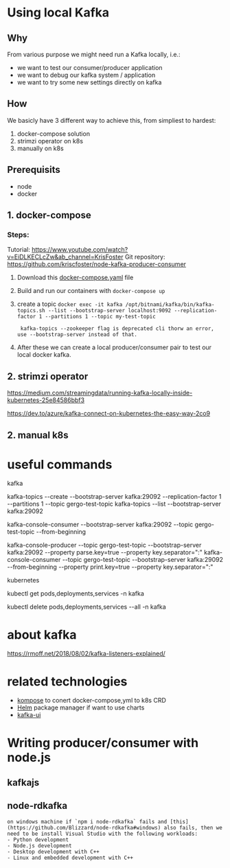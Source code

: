 # Using local Kafka 

## Why

From various purpose we might need run a Kafka locally, i.e.:
- we want to test our consumer/producer application
- we want to debug our kafka system / application
- we want to try some new settings directly on kafka

## How

We basicly have 3 different way to achieve this, from simpliest to hardest:
1. docker-compose solution
1. strimzi operator on k8s
1. manually on k8s

## Prerequisits
- node
- docker

## 1. docker-compose

### Steps:
Tutorial: https://www.youtube.com/watch?v=EiDLKECLcZw&ab_channel=KrisFoster
Git repository: https://github.com/kriscfoster/node-kafka-producer-consumer

1. Download this [docker-compose.yaml]() file
1. Build and run our containers with `docker-compose up`
1. create a topic `docker exec -it kafka /opt/bitnami/kafka/bin/kafka-topics.sh --list --bootstrap-server localhost:9092 --replication-factor 1 --partitions 1 --topic my-test-topic`

        kafka-topics --zookeeper flag is deprecated cli thorw an error, use --bootstrap-server instead of that.
1. After these we can create a local producer/consumer pair to test our local docker kafka.

## 2. strimzi operator

https://medium.com/streamingdata/running-kafka-locally-inside-kubernetes-25e84586bbf3

https://dev.to/azure/kafka-connect-on-kubernetes-the-easy-way-2co9

## 2. manual k8s


# useful commands
kafka

kafka-topics --create --bootstrap-server kafka:29092 --replication-factor 1 --partitions 1 --topic gergo-test-topic
kafka-topics --list --bootstrap-server kafka:29092

kafka-console-consumer --bootstrap-server kafka:29092 --topic gergo-test-topic --from-beginning

kafka-console-producer --topic gergo-test-topic --bootstrap-server kafka:29092 --property parse.key=true --property key.separator=":"
kafka-console-consumer --topic gergo-test-topic --bootstrap-server kafka:29092 --from-beginning --property print.key=true --property key.separator=":"

kubernetes

kubectl get pods,deployments,services -n kafka

kubectl delete pods,deployments,services --all -n kafka


# about kafka
https://rmoff.net/2018/08/02/kafka-listeners-explained/

# related technologies
- [kompose](https://kompose.io/) to conert docker-compose,yml to k8s CRD
- [Helm](https://helm.sh/) package manager if want to use charts
- [kafka-ui](https://github.com/provectus/kafka-ui)

# Writing producer/consumer with node.js

## kafkajs
## node-rdkafka

    on windows machine if `npm i node-rdkafka` fails and [this](https://github.com/Blizzard/node-rdkafka#windows) also fails, then we need to be install Visual Studio with the following workloads:
    - Python development
    - Node.js development
    - Desktop development with C++
    - Linux and embedded development with C++